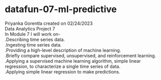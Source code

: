 # datafun-07-ml-predictive
Priyanka Gorentla created on 02/24/2023 </br>
Data Analytics Project 7 </br>
In Module 7 I will work on- </br>
.Describing time series data. </br>
.Ingesting time series data.  </br>
.Providing a high-level description of machine learning. </br>
.Briefly compare supervised, unsupervised, and reinforcement learning. </br>
.Applying a supervised machine learning algorithm, simple linear regression, to characterize a single time series of data. </br>
.Applying simple linear regression to make predictions.